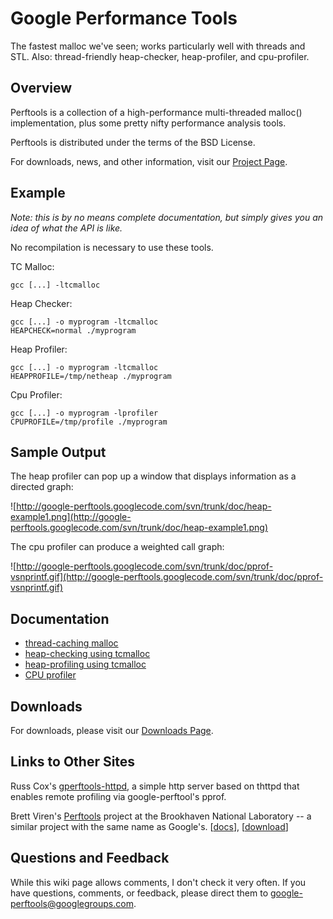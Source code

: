 # Google Performance Tools #

The fastest malloc we've seen; works particularly well with threads and STL. Also: thread-friendly heap-checker, heap-profiler, and cpu-profiler.

## Overview ##

Perftools is a collection of a high-performance multi-threaded malloc() implementation, plus some pretty nifty performance analysis tools.

Perftools is distributed under the terms of the BSD License.

For downloads, news, and other information, visit our [Project Page](http://code.google.com/p/google-perftools).

## Example ##

_Note: this is by no means complete documentation, but simply gives you an idea of what the API is like._

No recompilation is necessary to use these tools.

TC Malloc:
```
gcc [...] -ltcmalloc
```

Heap Checker:
```
gcc [...] -o myprogram -ltcmalloc
HEAPCHECK=normal ./myprogram
```

Heap Profiler:
```
gcc [...] -o myprogram -ltcmalloc
HEAPPROFILE=/tmp/netheap ./myprogram
```

Cpu Profiler:
```
gcc [...] -o myprogram -lprofiler
CPUPROFILE=/tmp/profile ./myprogram
```

## Sample Output ##

The heap profiler can pop up a window that displays information as a directed graph:

![http://google-perftools.googlecode.com/svn/trunk/doc/heap-example1.png](http://google-perftools.googlecode.com/svn/trunk/doc/heap-example1.png)

The cpu profiler can produce a weighted call graph:

![http://google-perftools.googlecode.com/svn/trunk/doc/pprof-vsnprintf.gif](http://google-perftools.googlecode.com/svn/trunk/doc/pprof-vsnprintf.gif)


## Documentation ##

  * [thread-caching malloc](http://google-perftools.googlecode.com/svn/trunk/doc/tcmalloc.html)
  * [heap-checking using tcmalloc](http://google-perftools.googlecode.com/svn/trunk/doc/heap_checker.html)
  * [heap-profiling using tcmalloc](http://google-perftools.googlecode.com/svn/trunk/doc/heapprofile.html)
  * [CPU profiler](http://google-perftools.googlecode.com/svn/trunk/doc/cpuprofile.html)

## Downloads ##

For downloads, please visit our
[Downloads Page](http://code.google.com/p/google-perftools/downloads/list).

## Links to Other Sites ##
Russ Cox's [gperftools-httpd](http://code.google.com/p/gperftools-httpd), a simple http server based on thttpd that enables remote profiling via google-perftool's pprof.

Brett Viren's [Perftools](http://minos.phy.bnl.gov/~bviren/minos/software/prof/PerfTools/) project at the Brookhaven National Laboratory -- a similar project with the same name as Google's. [[docs](http://minos.phy.bnl.gov/~bviren/minos/software/prof/PerfTools/doc/)], [[download](http://minos.phy.bnl.gov/~bviren/minos/software/prof/PerfTools.tgz)]

## Questions and Feedback ##

While this wiki page allows comments, I don't check it very often.  If you have questions, comments, or feedback, please direct them to google-perftools@googlegroups.com.